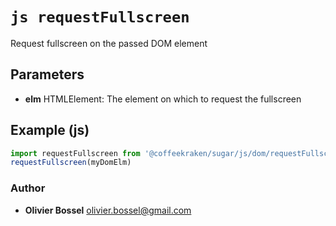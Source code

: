 


<!-- @namespace    sugar.js.dom -->
<!-- @name    requestFullscreen -->

# ```js requestFullscreen ```


Request fullscreen on the passed DOM element

## Parameters

- **elm**  HTMLElement: The element on which to request the fullscreen



## Example (js)

```js
import requestFullscreen from '@coffeekraken/sugar/js/dom/requestFullscreen'
requestFullscreen(myDomElm)
```


### Author
- **Olivier Bossel** <a href="mailto:olivier.bossel@gmail.com">olivier.bossel@gmail.com</a> 



